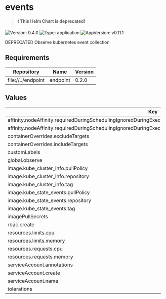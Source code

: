 # events

> **:exclamation: This Helm Chart is deprecated!**

![Version: 0.4.0](https://img.shields.io/badge/Version-0.4.0-informational?style=flat-square) ![Type: application](https://img.shields.io/badge/Type-application-informational?style=flat-square) ![AppVersion: v0.11.1](https://img.shields.io/badge/AppVersion-v0.11.1-informational?style=flat-square)

DEPRECATED Observe kubernetes event collection

## Requirements

| Repository | Name | Version |
|------------|------|---------|
| file://../endpoint | endpoint | 0.2.0 |

## Values

| Key | Type | Default | Description |
|-----|------|---------|-------------|
| affinity.nodeAffinity.requiredDuringSchedulingIgnoredDuringExecution.nodeSelectorTerms[0].matchExpressions[0].key | string | `"observeinc.com/unschedulable"` |  |
| affinity.nodeAffinity.requiredDuringSchedulingIgnoredDuringExecution.nodeSelectorTerms[0].matchExpressions[0].operator | string | `"DoesNotExist"` |  |
| containerOverrides.excludeTargets | list | `[]` |  |
| containerOverrides.includeTargets | list | `[]` |  |
| customLabels | object | `{}` |  |
| global.observe | object | `{}` |  |
| image.kube_cluster_info.pullPolicy | string | `"Always"` |  |
| image.kube_cluster_info.repository | string | `"observeinc/kube-cluster-info"` |  |
| image.kube_cluster_info.tag | string | `""` |  |
| image.kube_state_events.pullPolicy | string | `"Always"` |  |
| image.kube_state_events.repository | string | `"observeinc/kube-state-events"` |  |
| image.kube_state_events.tag | string | `""` |  |
| imagePullSecrets | list | `[]` |  |
| rbac.create | bool | `true` |  |
| resources.limits.cpu | string | `"50m"` |  |
| resources.limits.memory | string | `"256Mi"` |  |
| resources.requests.cpu | string | `"50m"` |  |
| resources.requests.memory | string | `"256Mi"` |  |
| serviceAccount.annotations | object | `{}` |  |
| serviceAccount.create | bool | `true` |  |
| serviceAccount.name | string | `nil` |  |
| tolerations | object | `{}` |  |
